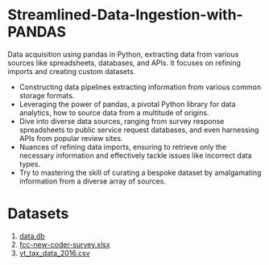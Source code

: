 # Streamlined-Data-Ingestion-with-PANDAS
Data acquisition using pandas in Python, extracting data from various sources like spreadsheets, databases, and APIs. It focuses on refining imports and creating custom datasets.

- Constructing data pipelines extracting information from various common storage formats. 
- Leveraging the power of pandas, a pivotal Python library for data analytics, how to source data from a multitude of origins. 
- Dive into diverse data sources, ranging from survey response spreadsheets to public service request databases, and even harnessing APIs from popular review sites. 
- Nuances of refining data imports, ensuring to retrieve only the necessary information and effectively tackle issues like incorrect data types. 
- Try to mastering the skill of curating a bespoke dataset by amalgamating information from a diverse array of sources.

# Datasets

1. [data.db](https://github.com/CharmaineVinarta/Streamlined-Data-Ingestion-with-PANDAS/blob/main/data.db) 
2. [fcc-new-coder-survey.xlsx](https://github.com/CharmaineVinarta/Streamlined-Data-Ingestion-with-PANDAS/blob/main/fcc-new-coder-survey.xlsx) 
3. [vt_tax_data_2016.csv](https://github.com/CharmaineVinarta/Streamlined-Data-Ingestion-with-PANDAS/blob/main/vt_tax_data_2016.csv)
